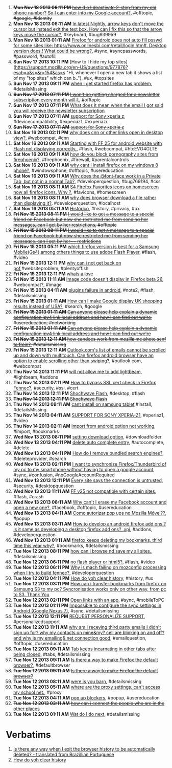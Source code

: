 1. ~~**Mon Nov 18 2013 06:11 PM** [how d o I deactivate 2-step from my old phone number?  So I can enter into my Google account?](https://support.mozilla.org/en-US/questions/977978?esab=a&s=&r=151&as=s "Can't enter my Google account because 2-step keeps popping up with my old n.."), #offtopic, #google, #identity~~
1. **Mon Nov 18 2013 06:11 AM** [In latest Nightly, arrow keys don't move the cursor but instead exit the text box.  How can I fix this so that the arrow keys move the cursor?](https://support.mozilla.org/en-US/questions/977904?esab=a&s=&r=152&as=s "Using Nightly 28.0a1, I'm having a problem with the text box fields when ty.."), #keyboard, #bug939959
1. **Mon Nov 18 2013 01:11 AM** [Firefox for android does not auto fill psswd for some sites like: https://www.onlinesbi.com/retail/login.htm#. Desktop version does.! What could be wrong?](https://support.mozilla.org/en-US/questions/977887?esab=a&s=&r=153&as=s "I have set up sync and I can see that it works as the password is auto fill.."), #sync, #syncpasswords, #password, #autofill
1. **Sun Nov 17 2013 10:11 PM** [How to I hide my top sites](https://support.mozilla.org/en-US/questions/977876?esab=a&s=&r=154&as=s "Hi, whenever I open a new tab it shows a list of my "top sites" which can b.."), #ux, #topsites
1. **Sun Nov 17 2013 09:11 PM** [when i get  started firefox has problem](https://support.mozilla.org/en-US/questions/977872?esab=a&s=&r=155&as=s "make new account, verify key code and url"), #detailsMissing
1. ~~**Sun Nov 17 2013 07:11 PM** [I won't be getting charged for a newsletter subscription every month will I.](https://support.mozilla.org/en-US/questions/977861?esab=a&s=&r=156&as=s "Newsletter subscription."), #offtopic~~
1. **Sun Nov 17 2013 07:11 PM** [What does it mean when the email I got said you will receive the newsletter subscription](https://support.mozilla.org/en-US/questions/977860?esab=a&s=&r=157&as=s "Newsletter subscription")
1. **Sun Nov 17 2013 07:11 AM** [support for Sony xperia z](https://support.mozilla.org/en-US/questions/977814?esab=a&s=&r=158&as=s "hi I noticed that the z1 and zr xperia are listed but not xperia z zr is ba.."), #devicecompatibility, #experiaz1, #experiazr
1. ~~**Sun Nov 17 2013 07:11 AM** [support for Sony xperia z](https://support.mozilla.org/en-US/questions/977813?esab=a&s=&r=159&as=s "hi I noticed that the z1 and zr xperia are listed but not xperia z zr is ba..")~~
1. **Sat Nov 16 2013 02:11 PM** [why does cnn or other links open in desktop view?](https://support.mozilla.org/en-US/questions/977765?esab=a&s=&r=160&as=s "Every browser I've used (chrome, opera, dolphin,etc.) will open"), #webcompat, #cnn
1. **Sat Nov 16 2013 09:11 AM** [Starting with FF 25 for android website with Flash not displaying correctly.](https://support.mozilla.org/en-US/questions/977743?esab=a&s=&r=161&as=s "I am a storm spotter in the St. Louis area.  I use the site -"), #flash, #webcompat, #htcEVO4GLTE
1. **Sat Nov 16 2013 09:11 AM** [how do you block pornography sites from firephoenix?](https://support.mozilla.org/en-US/questions/977741?esab=a&s=&r=162&as=s "i have parental board but i don't know how to  block all porography from th.."), #firephoenix, #firewall, #parentalcontrols
1. **Sat Nov 16 2013 09:11 AM** [why cant i install firefox on my windows 8 phone?](https://support.mozilla.org/en-US/questions/977738?esab=a&s=&r=163&as=s "I have attempted to install Firefox on my Windows 8 cellphone and each time.."), #windowsphone, #offtopic, #usereducation
1. **Sat Nov 16 2013 09:11 AM** [Why does the @font-face work in a Private Tab, but not in a normal Tab?](https://support.mozilla.org/en-US/questions/977735?esab=a&s=&r=164&as=s "I consistently find that the @font-face does not work in Firefox unless I u.."), #developerquestion, #bug769194, #css
1. **Sat Nov 16 2013 08:11 AM** [S4 Firefox Favorites icons on homescreen now all firefox icons.  Why ?](https://support.mozilla.org/en-US/questions/977728?esab=a&s=&r=165&as=s "Running Galaxy S4.  Starting using Firefox as it's my favorite browser on l.."), #favicons, #homescreen
1. **Sat Nov 16 2013 08:11 AM** [why does browser download a file rather than displaying it?](https://support.mozilla.org/en-US/questions/977724?esab=a&s=&r=166&as=s "I am using a Nexus 7 device.  I have a website locally on the device togeth.."). #developerquestion, #localhost
1. **Sat Nov 16 2013 05:11 AM** [Histórico](https://support.mozilla.org/en-US/questions/977706?esab=a&s=&r=167&as=s "Existe alguma maneira de quando eu sair do navegador automáticamente o hist.."), #history, #privacy, #ux
1. ~~**Fri Nov 15 2013 08:11 PM** [I would like to get a message to a special friend on Facebook but now she restricted me from sending her messages, can I get by her restrictions](https://support.mozilla.org/en-US/questions/977692?esab=a&s=&r=168&as=s "made a terrible mistake overloading her with text messages causing restrict.."), #offtopic~~
1. ~~**Fri Nov 15 2013 08:11 PM** [I would like to get a message to a special friend on Facebook but now she restricted me from sending her messages, can I get by her~~ restrictions](https://support.mozilla.org/en-US/questions/977691?esab=a&s=&r=169&as=s "made a terrible mistake overloading her with messages trying to make a form..")~~
1. **Fri Nov 15 2013 05:11 PM** [which firefox version is best for a Samsung Mobile(Gs4),among others things to use adobe Flash Player](https://support.mozilla.org/en-US/questions/977678?esab=a&s=&r=170&as=s "although i read about this question it was not satisfactory because it was .."), #flash, #video
1. **Fri Nov 15 2013 12:11 PM** [why can i not get back on pof](https://support.mozilla.org/en-US/questions/977653?esab=a&s=&r=171&as=s "Deleted my profile of pof but now want to go back on it and it will not let.."),#websiteproblem, #plentyoffish
1. ~~**Fri Nov 15 2013 12:11 PM** [whats a love](https://support.mozilla.org/en-US/questions/977641?esab=a&s=&r=172&as=s "rikta")~~
1. **Fri Nov 15 2013 11:11 AM** [Image code doesn't display in Firefox beta 26](https://support.mozilla.org/en-US/questions/977633?esab=a&s=&r=173&as=s "FYI I noticed a difference between browsers on this Test page:"), #webcompat?, #image
1. **Fri Nov 15 2013 04:11 AM** [plugins failure in android](https://support.mozilla.org/en-US/questions/977587?esab=a&s=&r=174&as=s "I have installed flash player on my galaxy note 2 for so many several times.."), #note2, #flash, #detailsmissing
1. **Fri Nov 15 2013 01:11 AM** [How can I make Google display UK shopping results instead of USA?](https://support.mozilla.org/en-US/questions/977584?esab=a&s=&r=175&as=s "I would like to set my region as UK so that as a default all my results are.."), #search, #google
1. ~~**Fri Nov 15 2013 01:11 AM** [Can anyone please help explain a dynamic configuration ipv4 link local address and how I can find out we're](https://support.mozilla.org/en-US/questions/977469?esab=a&s=&r=176&as=s "It's coming from. The link I got is * , local, 169 .254/16 . Any help would.."), #usereducation, #networking~~
1. ~~**Fri Nov 15 2013 01:11 AM** [Can anyone please help explain a dynamic configuration ipv4 link local address and how I can find out we're](https://support.mozilla.org/en-US/questions/977470?esab=a&s=&r=177&as=s "duplicate of")~~
1. ~~**Fri Nov 15 2013 12:11 AM** [how candoes work from mozilla me photo senf to frein?](https://support.mozilla.org/en-US/questions/977579?esab=a&s=&r=178&as=s "today add mozill known from text ask quistionpllll n"), #detailsmissing~~
1. **Fri Nov 15 2013 12:11 AM** [Outlook.com's list of emails cannot be scrolled up and down with multitouch.  Can firefox android browser have an option to enable scrolling other than swiping?](https://support.mozilla.org/en-US/questions/977578?esab=a&s=&r=179&as=s "When using"), #outlook.com, #webcompat
1. **Thu Nov 14 2013 11:11 PM** [will not allow me to add lightbeam](https://support.mozilla.org/en-US/questions/977575?esab=a&s=&r=180&as=s "have downloaded firefox for Android
tried to add lightbeam from your recomm.."), #lightbeam, #addons
1. **Thu Nov 14 2013 07:11 PM** [How to bypass SSL cert check in Firefox Fennec?](https://support.mozilla.org/en-US/questions/977559?esab=a&s=&r=181&as=s "Is there a place to change the setting? or is there a parameter to start Fi.."), #security, #ssl, #cert
1. **Thu Nov 14 2013 12:11 PM** [Shochwave Flash](https://support.mozilla.org/en-US/questions/977526?esab=a&s=&r=182&as=s "It is on my desktop. Using my phone to ask question, because page won't run.."), #desktop, #flash
1. ~~**Thu Nov 14 2013 12:11 PM** [Shochwave Flash](https://support.mozilla.org/en-US/questions/977522?esab=a&s=&r=183&as=s "Warning: Shockwave Flash is busy or quit responding. Not able to update, be..")~~
1. **Thu Nov 14 2013 09:11 AM** [cant install on samsung tablet](https://support.mozilla.org/en-US/questions/977492?esab=a&s=&r=184&as=s "After I finish downloading I get the message, cant open file, with no more .."),#install, #detailsMissing
1. **Thu Nov 14 2013 04:11 AM** [SUPPORT FOR SONY XPERIA-Z1](https://support.mozilla.org/en-US/questions/977477?esab=a&s=&r=185&as=s "There is no option of full screen & one more thing is that my xperia-z1 is .."), #xperiaz1, #video
1. **Thu Nov 14 2013 02:11 AM** [import from android option not working](https://support.mozilla.org/en-US/questions/977473?esab=a&s=&r=186&as=s "just not working I choose import and no bookmarks from my android appear in.."), #import, #bookmarks
1. **Wed Nov 13 2013 08:11 PM** [setting download option](https://support.mozilla.org/en-US/questions/977457?esab=a&s=&r=187&as=s "how to set download folder when I click start download like desktop version.."), #downloadfolder
1. **Wed Nov 13 2013 04:11 PM** [delete auto complete entry](https://support.mozilla.org/en-US/questions/977442?esab=a&s=&r=188&as=s "Using FF for Android, how do I delete a single form auto complete entry?  T.."), #autocomplete, #delete
1. **Wed Nov 13 2013 04:11 PM** [How do I remove bundled search engines?](https://support.mozilla.org/en-US/questions/977439?esab=a&s=&r=189&as=s "I can't remove or disable search engines associated with companies that com.."), #deleteprovider, #search
1. **Wed Nov 13 2013 02:11 PM** [I want to synchronize Firefox/Thunderbird of my pc to my smartphone without having to open a google account](https://support.mozilla.org/en-US/questions/977433?esab=a&s=&r=190&as=s "Is it not possible to synchronize Firefox/Thunderbird and others of my pc t.."), #sync, #confusion, #noGoogleAccountRequired
1. **Wed Nov 13 2013 12:11 PM** [Every site says the connection is untrusted](https://support.mozilla.org/en-US/questions/977427?esab=a&s=&r=191&as=s "Firefox was very slow so I did a restore. Now every site I try to go to - i.."), #security, #desktopquestion
1. **Wed Nov 13 2013 11:11 AM** [FF v25 not compatible with certain sites](https://support.mozilla.org/en-US/questions/977423?esab=a&s=&r=192&as=s "Recently updated to ff version 25 for android. Still getting 3-4 crashes, u.."), #flash, #crash
1. **Wed Nov 13 2013 08:11 AM** [Why can't I erase my Facebook account and open a new one?](https://support.mozilla.org/en-US/questions/977369?esab=a&s=&r=193&as=s "I want to get on facebook but I do not remember my Email Address or my Pass.."), #facebook, #offtopic, #usereducation
1. **Wed Nov 13 2013 04:11 AM** [Como autorizar pop ups no Mozilla Móvel??](https://support.mozilla.org/en-US/questions/977393?esab=a&s=&r=194&as=s "Uso meu Tablet/Phone pra estudar, e o site da faculdade tem arquivos import.."), #popup
1. **Wed Nov 13 2013 03:11 AM** [How to develop an android firefox add ons ? Is it same as developing a desktop firefox add ons? .xpi](https://support.mozilla.org/en-US/questions/977391?esab=a&s=&r=195&as=s "How to develop android firefox add ons? Where i can launch my app using thi.."), #addons, #developerquestion
1. **Wed Nov 13 2013 01:11 AM** [firefox keeps deleting my bookmarks, third time this year why?](https://support.mozilla.org/en-US/questions/977385?esab=a&s=&r=196&as=s "i dont have many detailes.. its just the third time this year that when i w.."), #bookmarks, #detailsmissing
1. **Tue Nov 12 2013 08:11 PM** [how can i browse nd save my all sites.](https://support.mozilla.org/en-US/questions/977360?esab=a&s=&r=197&as=s "i wish hav to keep loged all my sites nd better storage. what preferances m.."), #detailsmissing
1. **Tue Nov 12 2013 06:11 PM** [no flash player or html5?](https://support.mozilla.org/en-US/questions/977358?esab=a&s=&r=198&as=s "how do I watch video? this will not even download TED video to watch."), #flash, #video
1. **Tue Nov 12 2013 06:11 PM** [Why is mach failing on mozconfig processing when I try to build fennec?](https://support.mozilla.org/en-US/questions/977355?esab=a&s=&r=199&as=s "I doubt I'm asking this in the right place, so a redirect to the correct fo.."), #developerquestion
1. **Tue Nov 12 2013 04:11 PM** [How do yoh clear history](https://support.mozilla.org/en-US/questions/977348?esab=a&s=&r=200&as=s "I cant clear history files"), #history, #ux
1. **Tue Nov 12 2013 03:11 PM** [How can i transfer bookmarks from firefox on Samsung S3 to my pc? Syncronisation works only on other way, from pc to S3. Thank You](https://support.mozilla.org/en-US/questions/977340?esab=a&s=&r=201&as=s "How can i transfer bookmarks from firefox on Samsung S3 to my pc? Syncronis..")
1. **Tue Nov 12 2013 02:11 PM** [Open links with an app](https://support.mozilla.org/en-US/questions/977330?esab=a&s=&r=202&as=s "I have a Samsung S3, Android version 4.1.2 and using Firefox 25. 
When I wa.."), #sync, #mobileToPC
1. **Tue Nov 12 2013 01:11 PM** [Impossible to configure the sync settings in Android (Google Nexus 7)](https://support.mozilla.org/en-US/questions/977320?esab=a&s=&r=203&as=s "Hi! Impossible to configure the sync settings in Android (Google Nexus 7). .."), #sync, #detailsmissing
1. **Tue Nov 12 2013 12:11 PM** [REQUEST PERSONALIZE SUPPORT](https://support.mozilla.org/en-US/questions/977319?esab=a&s=&r=204&as=s "I prefer to speak with someone who have the ability to help me with the iss.."), #personalizedsupport
1. **Tue Nov 12 2013 11:11 AM** [why am I receving third party emails I didn't sign up for? why my contacts on mine&my? cell are blinking on and off? and why is my emailing& net connection good](https://support.mozilla.org/en-US/questions/977307?esab=a&s=&r=205&as=s "Tuesday november12,2013Dear firefox,I was emailing to see how I delete and .."), #emailquestion, #offtopic, #usereducation
1. **Tue Nov 12 2013 09:11 AM** [Tab keeps incarnating in other tabs after being closed](https://support.mozilla.org/en-US/questions/976540?esab=a&s=&r=206&as=s "This seems to happen more with more tabs open: I close a tab from the tab m.."), #tabs, #detailsmissing
1. **Tue Nov 12 2013 09:11 AM** [Is there a way to make Firefox the default browser?](https://support.mozilla.org/en-US/questions/977294?esab=a&s=&r=207&as=s "No more detail is needed"), #defaultbrowser
1. ~~**Tue Nov 12 2013 09:11 AM** [Is there a way to make Firefox the default browser?](https://support.mozilla.org/en-US/questions/977293?esab=a&s=&r=208&as=s "No more detail is needed")~~
1. **Tue Nov 12 2013 08:11 AM** [were is you barn](https://support.mozilla.org/en-US/questions/977292?esab=a&s=&r=209&as=s "peshawer buner"), #detailsmissing
1. **Tue Nov 12 2013 05:11 AM** [where are the proxy settings. can't access my school net.](https://support.mozilla.org/en-US/questions/977278?esab=a&s=&r=210&as=s "I need to change the proxy settings to access my school net!"), #proxy
1. **Tue Nov 12 2013 04:11 AM** [pop up blockers](https://support.mozilla.org/en-US/questions/977275?esab=a&s=&r=211&as=s "I have a bill pay program for my bank. It requires me to unblock pop ups. I.."), #popup, #usereducation
1. ~~**Tue Nov 12 2013 03:11 AM** [how can i connect the people who are in the other places](https://support.mozilla.org/en-US/questions/977264?esab=a&s=&r=212&as=s "i want 2 connect foreign people")~~
1. **Tue Nov 12 2013 01:11 AM** [Wat do I do next](https://support.mozilla.org/en-US/questions/977253?esab=a&s=&r=213&as=s "I domt understand"), #detailsmissing

# Verbatims
1. [Is there any way when I exit the browser history to be automatically deleted? - translated from Brazillian Portuguese](https://support.mozilla.org/en-US/questions/977706?esab=a&s=&r=167&as=s)
2. [How do yoh clear history](https://support.mozilla.org/en-US/questions/977348)
